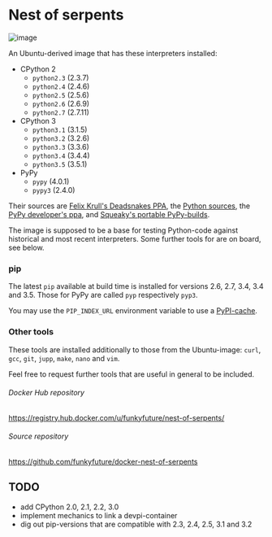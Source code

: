 # Nest of serpents

![image](http://i2.mirror.co.uk/incoming/article2357510.ece/ALTERNATES/s1200/The-Monty-Python-team-imitate-journalist-and-broadcaster-Alan-Whicker.jpg)

An Ubuntu-derived image that has these interpreters installed:

  - CPython 2
    - `python2.3` (2.3.7)
    - `python2.4` (2.4.6)
    - `python2.5` (2.5.6)
    - `python2.6` (2.6.9)
    - `python2.7` (2.7.11)
  - CPython 3
    - `python3.1` (3.1.5)
    - `python3.2` (3.2.6)
    - `python3.3` (3.3.6)
    - `python3.4` (3.4.4)
    - `python3.5` (3.5.1)
  - PyPy
    - `pypy` (4.0.1)
    - `pypy3` (2.4.0)

Their sources are
[Felix Krull's Deadsnakes PPA](https://launchpad.net/~fkrull/+archive/ubuntu/deadsnakes),
the [Python sources](https://www.python.org/ftp/python/),
the [PyPy developer's ppa](https://launchpad.net/~pypy/+archive/ubuntu/ppa),
and
[Squeaky's portable PyPy-builds](https://github.com/squeaky-pl/portable-pypy).

The image is supposed to be a base for testing Python-code against historical
and most recent interpreters. Some further tools for are on board, see below.

### pip

The latest `pip` available at build time is installed for versions 2.6, 2.7,
3.4, 3.4 and 3.5. Those for PyPy are called `pyp` respectively `pyp3`.

You may use the `PIP_INDEX_URL` environment variable to use a
[PyPI-cache](http://doc.devpi.net/latest/quickstart-pypimirror.html).

### Other tools

These tools are installed additionally to those from the Ubuntu-image:
`curl`, `gcc`, `git`, `jupp`, `make`, `nano` and `vim`.

Feel free to request further tools that are useful in general to be included.


###### Docker Hub repository

https://registry.hub.docker.com/u/funkyfuture/nest-of-serpents/

###### Source repository

https://github.com/funkyfuture/docker-nest-of-serpents


## TODO

- add CPython 2.0, 2.1, 2.2, 3.0
- implement mechanics to link a devpi-container
- dig out pip-versions that are compatible with 2.3, 2.4, 2.5, 3.1 and 3.2
